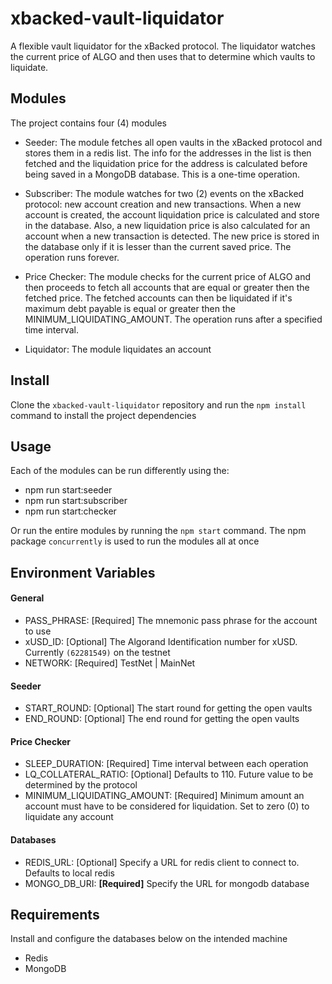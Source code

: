 # xbacked-vault-liquidator

A flexible vault liquidator for the xBacked protocol. The liquidator watches the
current price of ALGO and then uses that to determine which vaults to liquidate.

## Modules

The project contains four (4) modules

- Seeder: The module fetches all open vaults in the xBacked protocol and stores
  them in a redis list. The info for the addresses in the list is then fetched
  and the liquidation price for the address is calculated before being saved in
  a MongoDB database. This is a one-time operation.

- Subscriber: The module watches for two (2) events on the xBacked protocol:
  new account creation and new transactions. When a new account is created, the
  account liquidation price is calculated and store in the database. Also, a new
  liquidation price is also calculated for an account when a new transaction is
  detected. The new price is stored in the database only if it is lesser than
  the current saved price. The operation runs forever.

- Price Checker: The module checks for the current price of ALGO and then
  proceeds to fetch all accounts that are equal or greater then the fetched
  price. The fetched accounts can then be liquidated if it's maximum debt
  payable is equal or greater then the MINIMUM_LIQUIDATING_AMOUNT. The operation
  runs after a specified time interval.

- Liquidator: The module liquidates an account

## Install

Clone the `xbacked-vault-liquidator` repository and run the `npm install`
command to install the project dependencies

## Usage

Each of the modules can be run differently using the:

- npm run start:seeder
- npm run start:subscriber
- npm run start:checker

Or run the entire modules by running the `npm start` command. The npm package
`concurrently` is used to run the modules all at once

## Environment Variables

#### General

- PASS_PHRASE: [Required] The mnemonic pass phrase for the account to use
- xUSD_ID: [Optional] The Algorand Identification number for xUSD. Currently `(62281549)` on
  the testnet
- NETWORK: [Required] TestNet | MainNet

#### Seeder

- START_ROUND: [Optional] The start round for getting the open vaults
- END_ROUND: [Optional] The end round for getting the open vaults

#### Price Checker

- SLEEP_DURATION: [Required] Time interval between each operation
- LQ_COLLATERAL_RATIO: [Optional] Defaults to 110. Future value to be determined
  by the protocol
- MINIMUM_LIQUIDATING_AMOUNT: [Required] Minimum amount an account must have to
  be considered for liquidation. Set to zero (0) to liquidate any account

#### Databases

- REDIS_URL: [Optional] Specify a URL for redis client to connect to.
  Defaults to local redis
- MONGO_DB_URI: <b>[Required]</b> Specify the URL for mongodb database

## Requirements

Install and configure the databases below on the intended machine

- Redis
- MongoDB

